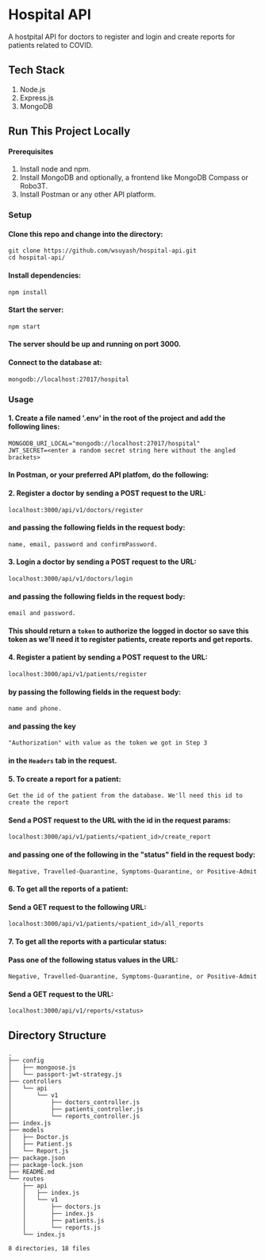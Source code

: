 # Hospital API
A hostpital API for doctors to register and login and create reports for patients related to COVID.

## Tech Stack
1. Node.js
2. Express.js
3. MongoDB

## Run This Project Locally
#### Prerequisites
1. Install node and npm.
2. Install MongoDB and optionally, a frontend like MongoDB Compass or Robo3T.
3. Install Postman or any other API platform.

### Setup
#### Clone this repo and change into the directory:
```
git clone https://github.com/wsuyash/hospital-api.git
cd hospital-api/
```

#### Install dependencies:
```
npm install
```

#### Start the server:
```
npm start
```

#### The server should be up and running on port 3000.

#### Connect to the database at: 
```
mongodb://localhost:27017/hospital
```

### Usage

#### 1. Create a file named '.env' in the root of the project and add the following lines:
```
MONGODB_URI_LOCAL="mongodb://localhost:27017/hospital"
JWT_SECRET=<enter a random secret string here without the angled brackets>
```

#### In Postman, or your preferred API platfom, do the following:

#### 2. Register a doctor by sending a POST request to the URL:
```
localhost:3000/api/v1/doctors/register
```
#### and passing the following fields in the request body:
```
name, email, password and confirmPassword.
```

#### 3. Login a doctor by sending a POST request to the URL:
```
localhost:3000/api/v1/doctors/login
```
#### and passing the following fields in the request body:
```
email and password.
```
#### This should return a `token` to authorize the logged in doctor so save this token as we'll need it to register patients, create reports and get reports.

#### 4. Register a patient by sending a POST request to the URL:
```
localhost:3000/api/v1/patients/register
```
#### by passing the following fields in the request body:
```
name and phone.
```
#### and passing the key
```
"Authorization" with value as the token we got in Step 3
```
#### in the `Headers` tab in the request.

#### 5. To create a report for a patient:
```
Get the id of the patient from the database. We'll need this id to create the report
```
#### Send a POST request to the URL with the id in the request params:
```
localhost:3000/api/v1/patients/<patient_id>/create_report
```
#### and passing one of the following in the "status" field in the request body:
```
Negative, Travelled-Quarantine, Symptoms-Quarantine, or Positive-Admit
```

#### 6. To get all the reports of a patient:
#### Send a GET request to the following URL:
```
localhost:3000/api/v1/patients/<patient_id>/all_reports
```

#### 7. To get all the reports with a particular status:
#### Pass one of the following status values in the URL:
```
Negative, Travelled-Quarantine, Symptoms-Quarantine, or Positive-Admit
```
#### Send a GET request to the URL:
```
localhost:3000/api/v1/reports/<status>
```

## Directory Structure
```
.
├── config
│   ├── mongoose.js
│   └── passport-jwt-strategy.js
├── controllers
│   └── api
│       └── v1
│           ├── doctors_controller.js
│           ├── patients_controller.js
│           └── reports_controller.js
├── index.js
├── models
│   ├── Doctor.js
│   ├── Patient.js
│   └── Report.js
├── package.json
├── package-lock.json
├── README.md
└── routes
    ├── api
    │   ├── index.js
    │   └── v1
    │       ├── doctors.js
    │       ├── index.js
    │       ├── patients.js
    │       └── reports.js
    └── index.js

8 directories, 18 files
```
